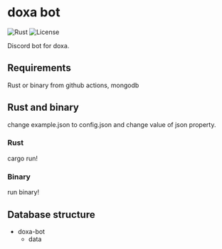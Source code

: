 # doxa bot

![Rust](https://img.shields.io/badge/language-rust-1976d2?style=for-the-badge&logo=rust)
![License](https://img.shields.io/badge/license-misilelab-green?style=for-the-badge)

Discord bot for doxa.

## Requirements

Rust or binary from github actions, mongodb

## Rust and binary

change example.json to config.json and change value of json property.

### Rust

cargo run!

### Binary

run binary!

## Database structure

- doxa-bot
  - data
